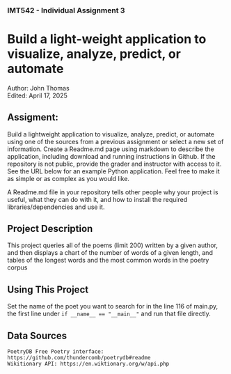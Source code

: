 ### IMT542 - Individual Assignment 3
# Build a light-weight application to visualize, analyze, predict, or automate
Author: John Thomas  
Edited: April 17, 2025
## Assigment:

Build a lightweight application to visualize, analyze, predict, or automate using one of the sources from a previous assignment or select a new set of information. Create a Readme.md page using markdown to describe the application, including download and running instructions in Github. If the repository is not public, provide the grader and instructor with access to it. See the URL below for an example Python application. Feel free to make it as simple or as complex as you would like.

A Readme.md file in your repository tells other people why your project is useful, what they can do with it, and how to install the required libraries/dependencies and use it.

## Project Description
This project queries all of the poems (limit 200) written by a given author, and then displays a chart of the number of words of a given length, and tables of the longest words and the most common words in the poetry corpus

## Using This Project
 
 Set the name of the poet you want to search for in the line 116 of main.py, the first line under `if __name__ == "__main__"` and run that file directly. 


## Data Sources
    PoetryDB Free Poetry interface: https://github.com/thundercomb/poetrydb#readme
    Wikitionary API: https://en.wiktionary.org/w/api.php

